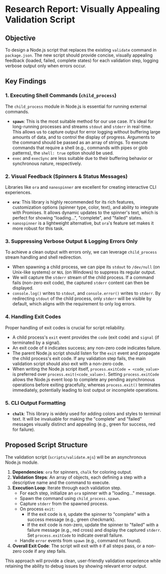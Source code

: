 # Research Report: Visually Appealing Validation Script

## Objective
To design a Node.js script that replaces the existing `validate` command in `package.json`. The new script should provide concise, visually appealing feedback (loaded, failed, complete states) for each validation step, logging verbose output only when errors occur.

## Key Findings

### 1. Executing Shell Commands (`child_process`)
The `child_process` module in Node.js is essential for running external commands.
- **`spawn`**: This is the most suitable method for our use case. It's ideal for long-running processes and streams `stdout` and `stderr` in real-time. This allows us to capture output for error logging without buffering large amounts of data, and to control the display of progress. Arguments to the command should be passed as an array of strings. To execute commands that require a shell (e.g., commands with pipes or glob patterns), the `shell: true` option should be used.
- `exec` and `execSync` are less suitable due to their buffering behavior or synchronous nature, respectively.

### 2. Visual Feedback (Spinners & Status Messages)
Libraries like `ora` and `nanospinner` are excellent for creating interactive CLI experiences.
- **`ora`**: This library is highly recommended for its rich features, customization options (spinner type, color, text), and ability to integrate with Promises. It allows dynamic updates to the spinner's text, which is perfect for showing "loading...", "complete", and "failed" states.
- `nanospinner` is a lightweight alternative, but `ora`'s feature set makes it more robust for this task.

### 3. Suppressing Verbose Output & Logging Errors Only
To achieve a clean output with errors only, we can leverage `child_process` stream handling and shell redirection.
- When spawning a child process, we can pipe its `stdout` to `/dev/null` (on Unix-like systems) or `NUL` (on Windows) to suppress its regular output.
- We will capture the `stderr` stream of the child process. If a command fails (non-zero exit code), the captured `stderr` content can then be displayed.
- `console.log()` writes to `stdout`, and `console.error()` writes to `stderr`. By redirecting `stdout` of the child process, only `stderr` will be visible by default, which aligns with the requirement to only log errors.

### 4. Handling Exit Codes
Proper handling of exit codes is crucial for script reliability.
- A child process's `exit` event provides the `code` (exit code) and `signal` (if terminated by a signal).
- An exit code of `0` indicates success; any non-zero code indicates failure.
- The parent Node.js script should listen for the `exit` event and propagate the child process's exit code. If any validation step fails, the main validation script should also exit with a non-zero code.
- When writing the Node.js script itself, `process.exitCode = <code_value>` is preferred over `process.exit(<code_value>)`. Setting `process.exitCode` allows the Node.js event loop to complete any pending asynchronous operations before exiting gracefully, whereas `process.exit()` terminates immediately, potentially leading to lost output or incomplete operations.

### 5. CLI Output Formatting
- **`chalk`**: This library is widely used for adding colors and styles to terminal text. It will be invaluable for making the "complete" and "failed" messages visually distinct and appealing (e.g., green for success, red for failure).

## Proposed Script Structure

The validation script (`scripts/validate.mjs`) will be an asynchronous Node.js module.

1.  **Dependencies**: `ora` for spinners, `chalk` for coloring output.
2.  **Validation Steps**: An array of objects, each defining a step with a descriptive name and the command to execute.
3.  **Execution Loop**: Iterate through each validation step.
    *   For each step, initialize an `ora` spinner with a "loading..." message.
    *   Spawn the command using `child_process.spawn`.
    *   Capture `stderr` from the spawned process.
    *   On process `exit`:
        *   If the exit code is `0`, update the spinner to "complete" with a success message (e.g., green checkmark).
        *   If the exit code is non-zero, update the spinner to "failed" with a failure message (e.g., red cross) and display the captured `stderr`. Set `process.exitCode` to indicate overall failure.
    *   Handle `error` events from `spawn` (e.g., command not found).
4.  **Overall Exit Code**: The script will exit with `0` if all steps pass, or a non-zero code if any step fails.

This approach will provide a clean, user-friendly validation experience while retaining the ability to debug issues by showing relevant error output.
